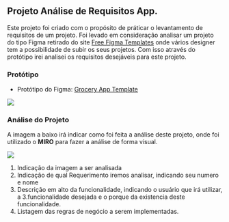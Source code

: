 ## Projeto Análise de Requisitos App.

Este projeto foi criado com o propósito de práticar o levantamento de requisitos de um projeto. Foi levado em consideração analisar um projeto do tipo Figma retirado do site [Free Figma Templates](https://www.freefigmatemplates.com/) onde vários designer tem a possibilidade de subir os seus projetos. Com isso através do protótipo irei analisei os requisitos desejáveis para este projeto.

### Protótipo
- Protótipo do Figma: [Grocery App Template](https://www.freefigmatemplates.com/gallery/grocery-app-template)

<img src="/img/prototipo.jpg">

### Análise do Projeto
A imagem a baixo irá indicar como foi feita a análise deste projeto, onde foi utilizado o **MIRO** para fazer a análise de forma visual.

<img src="/img/ref_img.jpg">

1. Indicação da imagem a ser analisada
2. Indicação de qual Requerimento iremos analisar, indicando seu numero e nome
3. Descrição em alto da funcionalidade, indicando o usuário que irá utilizar, a 3.funcionalidade desejada e o porque da existencia deste funcionalidade.
4. Listagem das regras de negócio a serem implementadas.
